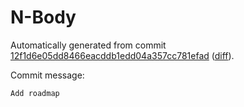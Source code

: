 # N-Body

Automatically generated from commit [12f1d6e05dd8466eacddb1edd04a357cc781efad](https://github.com/EFanZh/n-body/tree/12f1d6e05dd8466eacddb1edd04a357cc781efad)
([diff](https://github.com/EFanZh/n-body/commit/12f1d6e05dd8466eacddb1edd04a357cc781efad)).

Commit message:

```
Add roadmap
```
